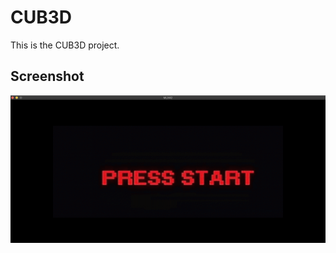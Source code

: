 # CUB3D

This is the CUB3D project.

## Screenshot

![CUB3D Screenshot](https://github.com/aghounami/CUB3D/raw/main/image1.png)

